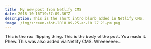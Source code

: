 ```yaml
---
title: My new post from Netlify CMS
date: 2018-10-16T19:57:09.367Z
description: This is the short intro blurb added in Netlify CMS.
image: /img/screen-shot-2018-09-25-at-10.27.21-pm.png
---
```

This is the real flipping thing. This is the body of the post. You made it. Phew. This was also added via Netlify CMS. Wheeeeeee...
